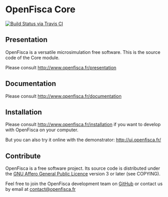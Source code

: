 # OpenFisca Core

[![Build Status via Travis CI](https://travis-ci.org/openfisca/openfisca-core.svg?branch=master)](https://travis-ci.org/openfisca/openfisca-core)

## Presentation

OpenFisca is a versatile microsimulation free software. This is the source code of the Core module.

Please consult http://www.openfisca.fr/presentation

## Documentation

Please consult http://www.openfisca.fr/documentation

## Installation

Please consult http://www.openfisca.fr/installation if you want to develop with OpenFisca on your computer.

But you can also try it online with the demonstrator: http://ui.openfisca.fr/

## Contribute

OpenFisca is a free software project.
Its source code is distributed under the [GNU Affero General Public Licence](http://www.gnu.org/licenses/agpl.html)
version 3 or later (see COPYING).

Feel free to join the OpenFisca development team on [GitHub](https://github.com/openfisca) or contact us by email at
contact@openfisca.fr
